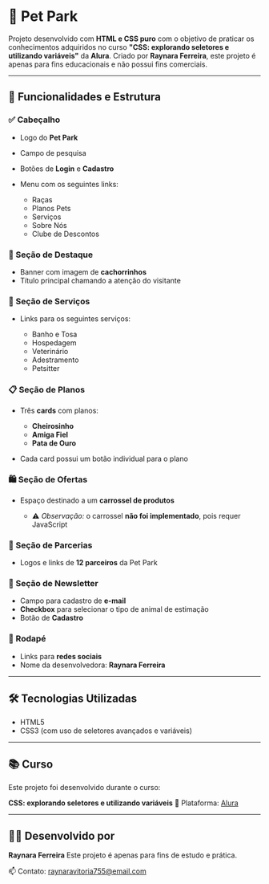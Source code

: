 # 🐾 Pet Park

Projeto desenvolvido com **HTML e CSS puro** com o objetivo de praticar os conhecimentos adquiridos no curso **"CSS: explorando seletores e utilizando variáveis"** da **Alura**. Criado por **Raynara Ferreira**, este projeto é apenas para fins educacionais e não possui fins comerciais.

---

## 📌 Funcionalidades e Estrutura

### ✅ Cabeçalho

* Logo do **Pet Park**
* Campo de pesquisa
* Botões de **Login** e **Cadastro**
* Menu com os seguintes links:

  * Raças
  * Planos Pets
  * Serviços
  * Sobre Nós
  * Clube de Descontos

### 🎯 Seção de Destaque

* Banner com imagem de **cachorrinhos**
* Título principal chamando a atenção do visitante

### 💼 Seção de Serviços

* Links para os seguintes serviços:

  * Banho e Tosa
  * Hospedagem
  * Veterinário
  * Adestramento
  * Petsitter

### 📋 Seção de Planos

* Três **cards** com planos:

  * **Cheirosinho**
  * **Amiga Fiel**
  * **Pata de Ouro**
* Cada card possui um botão individual para o plano

### 🛍️ Seção de Ofertas

* Espaço destinado a um **carrossel de produtos**

  * ⚠️ *Observação:* o carrossel **não foi implementado**, pois requer JavaScript

### 🤝 Seção de Parcerias

* Logos e links de **12 parceiros** da Pet Park

### 📧 Seção de Newsletter

* Campo para cadastro de **e-mail**
* **Checkbox** para selecionar o tipo de animal de estimação
* Botão de **Cadastro**

### 🔻 Rodapé

* Links para **redes sociais**
* Nome da desenvolvedora: **Raynara Ferreira**

---

## 🛠️ Tecnologias Utilizadas

* HTML5
* CSS3 (com uso de seletores avançados e variáveis)

---

## 📚 Curso

Este projeto foi desenvolvido durante o curso:

**CSS: explorando seletores e utilizando variáveis**
📘 Plataforma: [Alura](https://www.alura.com.br)

---

## 👩‍💻 Desenvolvido por

**Raynara Ferreira**
Este projeto é apenas para fins de estudo e prática.

📫 Contato: raynaravitoria755@email.com
